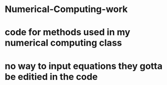 # Numerical-Computing-work
# code for methods used in my numerical computing class
# no way to input equations they gotta be editied in the code
